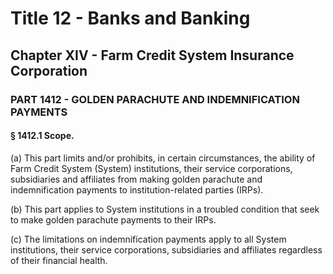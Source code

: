 
# Title 12 - Banks and Banking
## Chapter XIV - Farm Credit System Insurance Corporation
### PART 1412 - GOLDEN PARACHUTE AND INDEMNIFICATION PAYMENTS
#### § 1412.1 Scope.

(a) This part limits and/or prohibits, in certain circumstances, the ability of Farm Credit System (System) institutions, their service corporations, subsidiaries and affiliates from making golden parachute and indemnification payments to institution-related parties (IRPs).

(b) This part applies to System institutions in a troubled condition that seek to make golden parachute payments to their IRPs.

(c) The limitations on indemnification payments apply to all System institutions, their service corporations, subsidiaries and affiliates regardless of their financial health.
